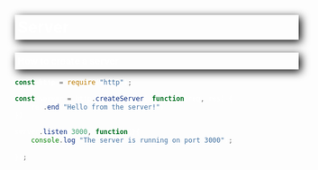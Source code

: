 <style>
    body {
        color: white;
    }
    h1, h3 {
         /* offset-x | offset-y | blur-radius | color */
        box-shadow: 4px 4px 15px black;
         /* top | right | bottom | left */
        padding: 5px 5px 5px 5px;
        font-weight: bold;
    }

    h2 {
        border-left: 5px solid grey;
        padding-left: 10px;
        color: #4EDFB0;
    }
</style>
# Server
### How to create a server
```javascript
const http = require("http");

const server = http.createServer( function(req, res) {
    res.end("Hello from the server!")
})

server.listen(3000, function(){
    console.log("The server is running on port 3000");
    
});
```